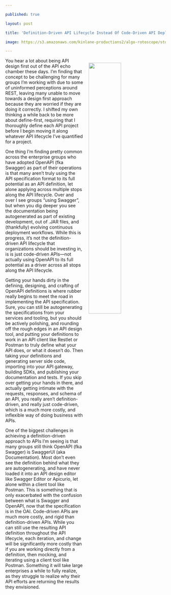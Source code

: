 ---
published: true
layout: post
title: 'Definition-Driven API Lifecycle Instead Of Code-Driven API Deployment'
image: https://s3.amazonaws.com/kinlane-productions2/algo-rotoscope/stories/beach-rocks-currents_internet_numbers.jpg
---

<p><img src="https://s3.amazonaws.com/kinlane-productions2/algo-rotoscope/stories/beach-rocks-currents_internet_numbers.jpg" align="right" width="45%" style="padding: 15px;" />
<p>You hear a lot about being API design first out of the API echo chamber these days. I’m finding that concept to be challenging for many groups I’m working with due to some of uninformed perceptions around REST, leaving many unable to move towards a design first approach because they are worried if they are doing it correctly. I shifted my own thinking a while back to be more about define-first, requiring that I thoroughly define each API project before I begin moving it along whatever API lifecycle I’ve quantified for a project.

<p>One thing I’m finding pretty common across the enterprise groups who have adopted OpenAPI (fka Swagger) as part of their operations is that many aren’t truly using the API specification format to its full potential as an API definition, let alone applying across multiple stops along the API lifecycle. Over and over I see groups “using Swagger”, but when you dig deeper you see the documentation being autogenerated as part of existing development, out of .JAR files, and (thankfully) evolving continuous deployment workflows. While this is progress, it’s not the definition-driven API lifecycle that organizations should be investing in, is is just code-driven APIs—not actually using OpenAPI to its full potential as a driver across all stops along the API lifecycle.

<p>Getting your hands dirty in the defining, designing, and crafting of OpenAPI definitions is where rubber really begins to meet the road in implementing the API specification. Sure, you can still be autogenerating the specifications from your services and tooling, but you should be actively polishing, and rounding off the rough edges in an API design tool, and putting your definitions to work in an API client like Restlet or Postman to truly define what your API does, or what it doesn’t do. Then taking your definitions and generating server side code, importing into your API gateway, building SDKs, and publishing your documentation and tests. If you skip over getting your hands in there, and actually getting intimate with the requests, responses, and schema of an API, you really aren’t definition-driven, and really just code-driven, which is a much more costly, and inflexible way of doing business with APIs.

<p>One of the biggest challenges in achieving a definition-driven approach to APIs I’m seeing is that many groups still think OpenAPI (fka Swagger) is SwaggerUI (aka Documentation). Most don’t even see the definition behind what they are autogenerating, and have never loaded it into an API design editor like Swagger Editor or Apicurio, let alone within a client tool like Postman. This is something that is only exacerbated with the confusion between what is Swagger and OpenAPI, now that the specification is in the OAI. Code-driven APIs are much more costly, and rigid than definition-driven APIs. While you can still use the resulting API definition throughout the API lifecycle, each iteration, and change will be significantly more costly than if you are working directly from a definition, then mocking, and iterating using a client tool like Postman. Something it will take large enterprises a while to fully realize, as they struggle to realize why their API efforts are returning the results they envisioned.


